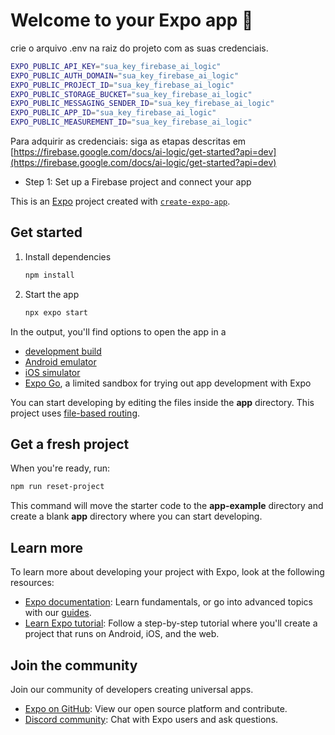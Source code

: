 # Welcome to your Expo app 👋

crie o arquivo .env na raiz do projeto com as suas credenciais.

```bash
EXPO_PUBLIC_API_KEY="sua_key_firebase_ai_logic"
EXPO_PUBLIC_AUTH_DOMAIN="sua_key_firebase_ai_logic"
EXPO_PUBLIC_PROJECT_ID="sua_key_firebase_ai_logic"
EXPO_PUBLIC_STORAGE_BUCKET="sua_key_firebase_ai_logic"
EXPO_PUBLIC_MESSAGING_SENDER_ID="sua_key_firebase_ai_logic"
EXPO_PUBLIC_APP_ID="sua_key_firebase_ai_logic"
EXPO_PUBLIC_MEASUREMENT_ID="sua_key_firebase_ai_logic"
```

Para adquirir as credenciais: siga as etapas descritas em [https://firebase.google.com/docs/ai-logic/get-started?api=dev](https://firebase.google.com/docs/ai-logic/get-started?api=dev)

- Step 1: Set up a Firebase project and connect your app



This is an [Expo](https://expo.dev) project created with [`create-expo-app`](https://www.npmjs.com/package/create-expo-app).

## Get started

1. Install dependencies

   ```bash
   npm install
   ```

2. Start the app

   ```bash
   npx expo start
   ```

In the output, you'll find options to open the app in a

- [development build](https://docs.expo.dev/develop/development-builds/introduction/)
- [Android emulator](https://docs.expo.dev/workflow/android-studio-emulator/)
- [iOS simulator](https://docs.expo.dev/workflow/ios-simulator/)
- [Expo Go](https://expo.dev/go), a limited sandbox for trying out app development with Expo

You can start developing by editing the files inside the **app** directory. This project uses [file-based routing](https://docs.expo.dev/router/introduction).

## Get a fresh project

When you're ready, run:

```bash
npm run reset-project
```

This command will move the starter code to the **app-example** directory and create a blank **app** directory where you can start developing.

## Learn more

To learn more about developing your project with Expo, look at the following resources:

- [Expo documentation](https://docs.expo.dev/): Learn fundamentals, or go into advanced topics with our [guides](https://docs.expo.dev/guides).
- [Learn Expo tutorial](https://docs.expo.dev/tutorial/introduction/): Follow a step-by-step tutorial where you'll create a project that runs on Android, iOS, and the web.

## Join the community

Join our community of developers creating universal apps.

- [Expo on GitHub](https://github.com/expo/expo): View our open source platform and contribute.
- [Discord community](https://chat.expo.dev): Chat with Expo users and ask questions.
